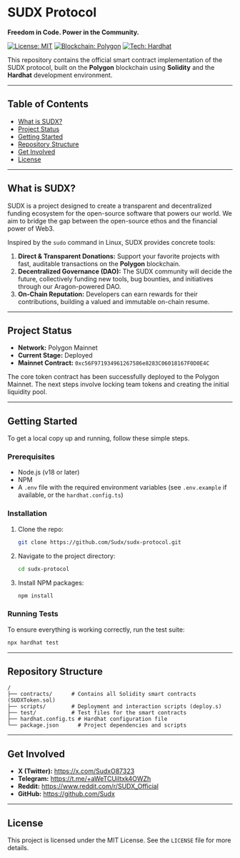 # SUDX Protocol

**Freedom in Code. Power in the Community.**

[![License: MIT](https://img.shields.io/badge/License-MIT-yellow.svg)](https://opensource.org/licenses/MIT)
[![Blockchain: Polygon](https://img.shields.io/badge/Blockchain-Polygon-8a42f5.svg)](https://polygon.technology/)
[![Tech: Hardhat](https://img.shields.io/badge/Tech-Hardhat-blue.svg)](https://hardhat.org/)

This repository contains the official smart contract implementation of the SUDX protocol, built on the **Polygon** blockchain using **Solidity** and the **Hardhat** development environment.

---

## Table of Contents

- [What is SUDX?](#what-is-sudx)
- [Project Status](#project-status)
- [Getting Started](#getting-started)
- [Repository Structure](#repository-structure)
- [Get Involved](#get-involved)
- [License](#license)

---

## What is SUDX?

SUDX is a project designed to create a transparent and decentralized funding ecosystem for the open-source software that powers our world. We aim to bridge the gap between the open-source ethos and the financial power of Web3.

Inspired by the `sudo` command in Linux, SUDX provides concrete tools:
1.  **Direct & Transparent Donations:** Support your favorite projects with fast, auditable transactions on the **Polygon** blockchain.
2.  **Decentralized Governance (DAO):** The SUDX community will decide the future, collectively funding new tools, bug bounties, and initiatives through our Aragon-powered DAO.
3.  **On-Chain Reputation:** Developers can earn rewards for their contributions, building a valued and immutable on-chain resume.

---

## Project Status

*   **Network:** Polygon Mainnet
*   **Current Stage:** Deployed
*   **Mainnet Contract:** `0xc56F971934961267586e8283C06018167F0D0E4C`

The core token contract has been successfully deployed to the Polygon Mainnet. The next steps involve locking team tokens and creating the initial liquidity pool.

---

## Getting Started

To get a local copy up and running, follow these simple steps.

### Prerequisites

*   Node.js (v18 or later)
*   NPM
*   A `.env` file with the required environment variables (see `.env.example` if available, or the `hardhat.config.ts`)

### Installation

1.  Clone the repo:
    ```sh
    git clone https://github.com/Sudx/sudx-protocol.git
    ```
2.  Navigate to the project directory:
    ```sh
    cd sudx-protocol
    ```
3.  Install NPM packages:
    ```sh
    npm install
    ```

### Running Tests

To ensure everything is working correctly, run the test suite:
```sh
npx hardhat test
```

---

## Repository Structure

```
/
├── contracts/      # Contains all Solidity smart contracts (SUDXToken.sol)
├── scripts/        # Deployment and interaction scripts (deploy.s)
├── test/           # Test files for the smart contracts
├── hardhat.config.ts # Hardhat configuration file
└── package.json      # Project dependencies and scripts
```

---

## Get Involved

*   **X (Twitter):** https://x.com/SudxO87323
*   **Telegram:** https://t.me/+aWeTCUiItxk4OWZh
*   **Reddit:** https://www.reddit.com/r/SUDX_Official
*   **GitHub:** https://github.com/Sudx

---

## License

This project is licensed under the MIT License. See the `LICENSE` file for more details.
